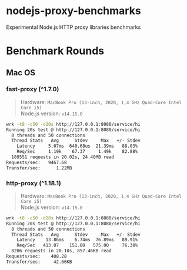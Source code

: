 # nodejs-proxy-benchmarks
Experimental Node.js HTTP proxy libraries benchmarks

# Benchmark Rounds 
## Mac OS

### fast-proxy (^1.7.0)
> Hardware: `MacBook Pro (13-inch, 2020, 1,4 GHz Quad-Core Intel Core i5)`  
> Node.js version: `v14.15.0`
```bash
wrk -t8 -c50 -d20s http://127.0.0.1:8080/service/hi
Running 20s test @ http://127.0.0.1:8080/service/hi
  8 threads and 50 connections
  Thread Stats   Avg      Stdev     Max   +/- Stdev
    Latency     5.07ms  640.68us  21.39ms   88.03%
    Req/Sec     1.19k    67.37     1.49k    82.88%
  189551 requests in 20.02s, 24.40MB read
Requests/sec:   9467.68
Transfer/sec:      1.22MB
```

### http-proxy (^1.18.1)
> Hardware: `MacBook Pro (13-inch, 2020, 1,4 GHz Quad-Core Intel Core i5)`  
> Node.js version: `v14.15.0`
```bash
wrk -t8 -c50 -d20s http://127.0.0.1:8080/service/hi
Running 20s test @ http://127.0.0.1:8080/service/hi
  8 threads and 50 connections
  Thread Stats   Avg      Stdev     Max   +/- Stdev
    Latency    13.86ms    6.74ms  76.89ms   89.91%
    Req/Sec   413.07    151.80   575.00     76.38%
  8206 requests in 20.10s, 857.46KB read
Requests/sec:    408.28
Transfer/sec:     42.66KB
```